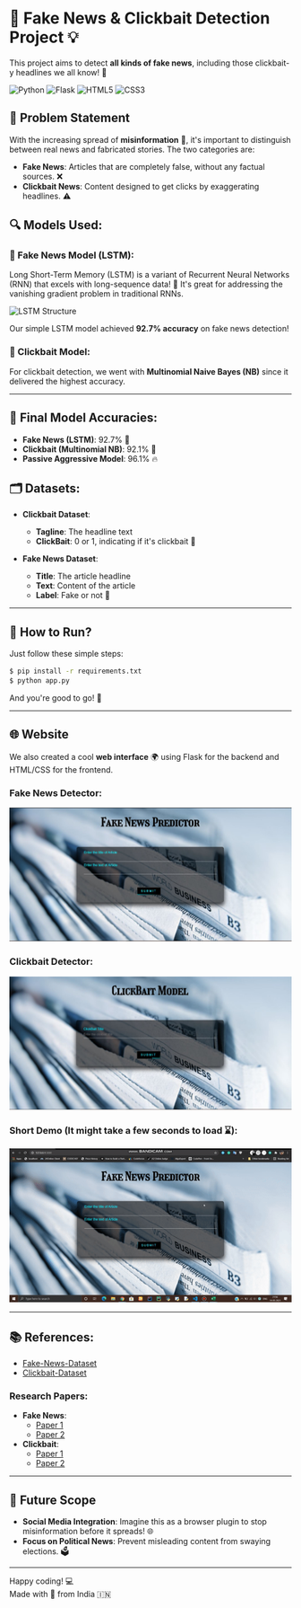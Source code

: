# 📰 Fake News & Clickbait Detection Project 💡

This project aims to detect **all kinds of fake news**, including those clickbait-y headlines we all know! 🎯

![Python](https://img.shields.io/badge/python%20-%23323330.svg?&style=for-the-badge&logo=python&logoColor=%23F7DF1E) ![Flask](https://img.shields.io/badge/flask%20-%23092E20.svg?&style=for-the-badge&logo=flask&logoColor=white) ![HTML5](https://img.shields.io/badge/html5%20-%23E34F26.svg?&style=for-the-badge&logo=html5&logoColor=white) ![CSS3](https://img.shields.io/badge/css3%20-%231572B6.svg?&style=for-the-badge&logo=css3&logoColor=white)

## 🚨 Problem Statement

With the increasing spread of **misinformation** 📰, it's important to distinguish between real news and fabricated stories. The two categories are:

- **Fake News**: Articles that are completely false, without any factual sources. ❌
- **Clickbait News**: Content designed to get clicks by exaggerating headlines. ⚠️

## 🔍 Models Used:

### 🤖 Fake News Model (LSTM):
Long Short-Term Memory (LSTM) is a variant of Recurrent Neural Networks (RNN) that excels with long-sequence data! 🧠 It's great for addressing the vanishing gradient problem in traditional RNNs.

![LSTM Structure](https://miro.medium.com/max/875/0*qvrpDiiTCMKFRQNd)

Our simple LSTM model achieved **92.7% accuracy** on fake news detection!

### 📰 Clickbait Model:
For clickbait detection, we went with **Multinomial Naive Bayes (NB)** since it delivered the highest accuracy.

---

## 🎯 Final Model Accuracies:

- **Fake News (LSTM)**: 92.7% 💪
- **Clickbait (Multinomial NB)**: 92.1% 👏
- **Passive Aggressive Model**: 96.1% 🔥

## 🗂️ Datasets:

- **Clickbait Dataset**:
  - **Tagline**: The headline text
  - **ClickBait**: 0 or 1, indicating if it's clickbait 🧲

- **Fake News Dataset**:
  - **Title**: The article headline
  - **Text**: Content of the article
  - **Label**: Fake or not 🧐

---

## 🚀 How to Run?

Just follow these simple steps:

```bash
$ pip install -r requirements.txt
$ python app.py
```

And you're good to go! 🎉

---

## 🌐 Website

We also created a cool **web interface** 🌍 using Flask for the backend and HTML/CSS for the frontend. 

### Fake News Detector:
![Fake-News-Detector](./demo_assets/fakenews.JPG)

### Clickbait Detector:
![Clickbait-Detector](./demo_assets/clickbait.JPG)

### Short Demo (It might take a few seconds to load ⌛):
![Demo_Video](./demo_assets/demo.gif)

---

## 📚 References:

- [Fake-News-Dataset](https://www.kaggle.com/c/fake-news/data?select=train.csv)
- [Clickbait-Dataset](https://www.kaggle.com/amananandrai/clickbait-dataset)

### Research Papers:

- **Fake News**: 
  - [Paper 1](https://www.ijitee.org/wp-content/uploads/papers/v8i11/K18290981119.pdf)
  - [Paper 2](https://link.springer.com/chapter/10.1007%2F978-981-15-8354-4_26)
- **Clickbait**:
  - [Paper 1](https://link.springer.com/chapter/10.1007/978-3-319-30671-1_72)
  - [Paper 2](https://cutt.ly/2bdhA9p)

---

## 🌱 Future Scope

- **Social Media Integration**: Imagine this as a browser plugin to stop misinformation before it spreads! 🌐
- **Focus on Political News**: Prevent misleading content from swaying elections. 🗳️

---

Happy coding! 💻  
Made with 💚 from India 🇮🇳
